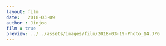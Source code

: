 ```yaml
---
layout: film
date:   2018-03-09
author : Jinjoo
film : true
preview: ../../assets/images/film/2018-03-19-Photo_14.JPG
---
```

